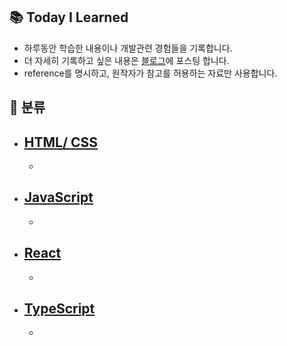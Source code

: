 ## 📚 Today I Learned
- 하루동안 학습한 내용이나 개발관련 경험들을 기록합니다. 
- 더 자세히 기록하고 싶은 내용은 <a href="https://bboyooning.tistory.com/">블로그</a>에 포스팅 합니다.
- reference를 명시하고, 원작자가 참고를 허용하는 자료만 사용합니다.

## 📂 분류
- ## <a href="./html_css.md">HTML/ CSS</a>
  - 
- ## <a href="./js.md">JavaScript</a>
  - 
- ## <a href="./react.md">React</a>
  - 
- ## <a href="./ts.md">TypeScript</a>
  - 
